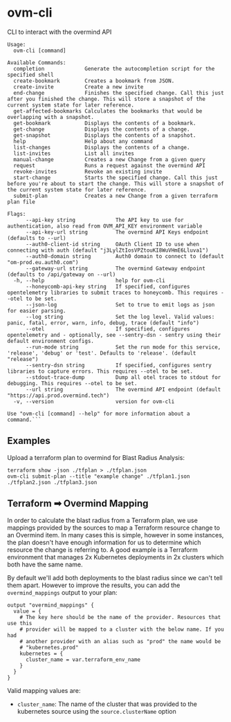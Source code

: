 # ovm-cli

CLI to interact with the overmind API

```
Usage:
  ovm-cli [command]

Available Commands:
  completion             Generate the autocompletion script for the specified shell
  create-bookmark        Creates a bookmark from JSON.
  create-invite          Create a new invite
  end-change             Finishes the specified change. Call this just after you finished the change. This will store a snapshot of the current system state for later reference.
  get-affected-bookmarks Calculates the bookmarks that would be overlapping with a snapshot.
  get-bookmark           Displays the contents of a bookmark.
  get-change             Displays the contents of a change.
  get-snapshot           Displays the contents of a snapshot.
  help                   Help about any command
  list-changes           Displays the contents of a change.
  list-invites           List all invites
  manual-change          Creates a new Change from a given query
  request                Runs a request against the overmind API
  revoke-invites         Revoke an existing invite
  start-change           Starts the specified change. Call this just before you're about to start the change. This will store a snapshot of the current system state for later reference.
  submit-plan            Creates a new Change from a given terraform plan file

Flags:
      --api-key string             The API key to use for authentication, also read from OVM_API_KEY environment variable
      --api-key-url string         The overmind API Keys endpoint (defaults to --url)
      --auth0-client-id string     OAuth Client ID to use when connecting with auth (default "j3LylZtIosVPZtouKI8WuVHmE6Lluva1")
      --auth0-domain string        Auth0 domain to connect to (default "om-prod.eu.auth0.com")
      --gateway-url string         The overmind Gateway endpoint (defaults to /api/gateway on --url)
  -h, --help                       help for ovm-cli
      --honeycomb-api-key string   If specified, configures opentelemetry libraries to submit traces to honeycomb. This requires --otel to be set.
      --json-log                   Set to true to emit logs as json for easier parsing.
      --log string                 Set the log level. Valid values: panic, fatal, error, warn, info, debug, trace (default "info")
      --otel                       If specified, configures opentelemetry and - optionally, see --sentry-dsn - sentry using their default environment configs.
      --run-mode string            Set the run mode for this service, 'release', 'debug' or 'test'. Defaults to 'release'. (default "release")
      --sentry-dsn string          If specified, configures sentry libraries to capture errors. This requires --otel to be set.
      --stdout-trace-dump          Dump all otel traces to stdout for debugging. This requires --otel to be set.
      --url string                 The overmind API endpoint (default "https://api.prod.overmind.tech")
  -v, --version                    version for ovm-cli

Use "ovm-cli [command] --help" for more information about a command.```
```

## Examples

Upload a terraform plan to overmind for Blast Radius Analysis:

```
terraform show -json ./tfplan > ./tfplan.json
ovm-cli submit-plan --title "example change" ./tfplan1.json ./tfplan2.json ./tfplan3.json
```

## Terraform ➡ Overmind Mapping

In order to calculate the blast radius from a Terraform plan, we use mappings provided by the sources to map a Terraform resource change to an Overmind item. In many cases this is simple, however in some instances, the plan doesn't have enough information for us to determine which resource the change is referring to. A good example is a Terraform environment that manages 2x Kubernetes deployments in 2x clusters which both have the same name.

By default we'll add both deployments to the blast radius since we can't tell them apart. However to improve the results, you can add the `overmind_mappings` output to your plan:

```hcl
output "overmind_mappings" {
  value = {
    # The key here should be the name of the provider. Resources that use this
    # provider will be mapped to a cluster with the below name. If you had
    # another provider with an alias such as "prod" the name would be
    # "kubernetes.prod"
    kubernetes = {
      cluster_name = var.terraform_env_name
    }
  }
}
```

Valid mapping values are:

* `cluster_name`: The name of the cluster that was provided to the kubernetes source using the `source.clusterName` option
